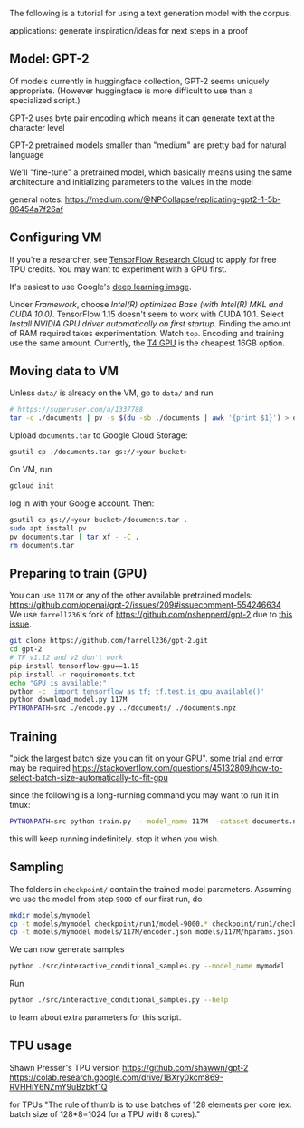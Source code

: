 <!--
encoding got to about half of 1.7GB train.txt with 24GB of RAM,
48GB was plenty.
for 10GB dataset peak memory during encoding was 29GB, took 3.5hrs.
training required same memory.
-->

The following is a tutorial for using a text generation model with the corpus.

applications: generate inspiration/ideas for next steps in a proof

## Model: GPT-2

Of models currently in huggingface collection, GPT-2 seems uniquely
appropriate.
(However huggingface is more difficult to use than a specialized script.)

GPT-2 uses byte pair encoding which means it can generate text at the
character level

GPT-2 pretrained models smaller than "medium" are pretty bad for natural
language

We'll "fine-tune" a pretrained model, which basically means using the same
architecture and initializing parameters to the values in the model

general notes:
https://medium.com/@NPCollapse/replicating-gpt2-1-5b-86454a7f26af

## Configuring VM

If you're a researcher, see [TensorFlow Research Cloud](https://www.tensorflow.org/tfrc)
to apply for free TPU credits.
You may want to experiment with a GPU first.

It's easiest to use Google's
[deep learning image](https://console.cloud.google.com/marketplace/details/click-to-deploy-images/deeplearning?_ga=2.41035681.2087968058.1597093079-761847582.1591646209).

Under _Framework_, choose _Intel(R) optimized Base (with Intel(R) MKL and
CUDA 10.0)_.
TensorFlow 1.15 doesn't seem to work with CUDA 10.1.
Select _Install NVIDIA GPU driver automatically on first startup_.
Finding the amount of RAM required takes experimentation. Watch `top`. Encoding
and training use the same amount.
Currently, the [T4 GPU](https://cloud.google.com/compute/gpus-pricing) is the
cheapest 16GB option.

## Moving data to VM

Unless `data/` is already on the VM, go to `data/` and run
```bash
# https://superuser.com/a/1337788
tar -c ./documents | pv -s $(du -sb ./documents | awk '{print $1}') > documents.tar
```
Upload `documents.tar` to Google Cloud Storage:
```bash
gsutil cp ./documents.tar gs://<your bucket>
```
On VM, run
```bash
gcloud init
```
log in with your Google account.
Then:
```bash
gsutil cp gs://<your bucket>/documents.tar .
sudo apt install pv
pv documents.tar | tar xf - -C .
rm documents.tar
```

## Preparing to train (GPU)

You can use `117M` or any of the other available pretrained models:
https://github.com/openai/gpt-2/issues/209#issuecomment-554246634
We use `farrell236`'s fork of 
https://github.com/nshepperd/gpt-2
due to [this issue](https://github.com/nshepperd/gpt-2/issues/33).

```bash
git clone https://github.com/farrell236/gpt-2.git
cd gpt-2
# TF v1.12 and v2 don't work
pip install tensorflow-gpu==1.15
pip install -r requirements.txt
echo "GPU is available:"
python -c 'import tensorflow as tf; tf.test.is_gpu_available()'
python download_model.py 117M
PYTHONPATH=src ./encode.py ../documents/ ./documents.npz
```

## Training

"pick the largest batch size you can fit on your GPU".
some trial and error may be required https://stackoverflow.com/questions/45132809/how-to-select-batch-size-automatically-to-fit-gpu

since the following is a long-running command you may want to run it in tmux:
```bash
PYTHONPATH=src python train.py  --model_name 117M --dataset documents.npz --batch_size 2 --save_every 50 --sample_every 20 --sample_num 1 --sample_length 128 --val_every 100
```

this will keep running indefinitely. stop it when you wish.


## Sampling

The folders in `checkpoint/` contain the trained model parameters.
Assuming we use the model from step `9000` of our first run, do
```bash
mkdir models/mymodel
cp -t models/mymodel checkpoint/run1/model-9000.* checkpoint/run1/checkpoint
cp -t models/mymodel models/117M/encoder.json models/117M/hparams.json models/117M/vocab.bpe
```

We can now generate samples
```bash
python ./src/interactive_conditional_samples.py --model_name mymodel
```
Run
```bash
python ./src/interactive_conditional_samples.py --help
```
to learn about extra parameters for this script.

## TPU usage

Shawn Presser's TPU version
  https://github.com/shawwn/gpt-2
  https://colab.research.google.com/drive/1BXry0kcm869-RVHHiY6NZmY9uBzbkf1Q

for TPUs "The rule of thumb is to use batches of 128 elements per
core (ex: batch size of 128*8=1024 for a TPU with 8 cores)."


